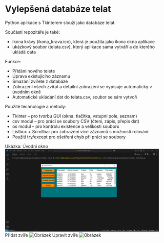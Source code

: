 # Vylepšená databáze telat

Python aplikace s Tkinterem slouží jako databáze telat.

Součástí repozitáře je také:
- ikona krávy (ikona_krava.ico), která je použita jako ikona okna aplikace
- ukázkový soubor (telata.csv), který aplikace sama vytváří a do kterého ukládá data

Funkce:
- Přidání nového telete
- Úprava existujícího záznamu
- Smazání zvířete z databáze
- Zobrazení všech zvířat a detailní zobrazení se vypisuje automaticky v úvodním okně
- Automatické ukládání dat do telata.csv, soubor se sám vytvoří


Použité technologie a metody:
- Tkinter – pro tvorbu GUI (okna, tlačítka, vstupní pole, seznam)
- csv modul – pro práci se soubory CSV (čtení, zápis, přepis dat)
- os modul – pro kontrolu existence a velikosti souboru
- Listbox + Scrollbar pro zobrazení více záznamů s možností rolování
- Použití try/except pro ošetření chyb při práci se soubory

Ukázka:
Úvodní okno
![Obrázek](images/Uvodni-okno.png) 
Přidat zvíře
![Obrázek](images/Přidat-tele.png)
Upravit zvíře
![Obrázek](images/Upravit-záznam.png )
